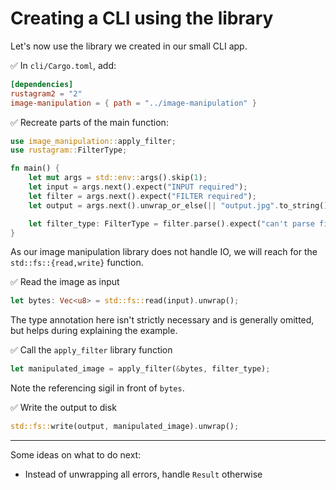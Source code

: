 # Creating a CLI using the library

Let's now use the library we created in our small CLI app.

✅ In `cli/Cargo.toml`, add:

```toml
[dependencies]
rustagram2 = "2"
image-manipulation = { path = "../image-manipulation" }
```

✅ Recreate parts of the main function:

```rust
use image_manipulation::apply_filter;
use rustagram::FilterType;

fn main() {
    let mut args = std::env::args().skip(1);
    let input = args.next().expect("INPUT required");
    let filter = args.next().expect("FILTER required");
    let output = args.next().unwrap_or_else(|| "output.jpg".to_string());

    let filter_type: FilterType = filter.parse().expect("can't parse filter name");
}
```

As our image manipulation library does not handle IO, we will reach for the `std::fs::{read,write}` function.

✅ Read the image as input

```rust
let bytes: Vec<u8> = std::fs::read(input).unwrap();
```

The type annotation here isn't strictly necessary and is generally omitted, but helps during explaining the example.

✅ Call the `apply_filter` library function

```rust
let manipulated_image = apply_filter(&bytes, filter_type);
```

Note the referencing sigil in front of `bytes`.

✅ Write the output to disk

```rust
std::fs::write(output, manipulated_image).unwrap();
```


---

Some ideas on what to do next:

* Instead of unwrapping all errors, handle `Result` otherwise
